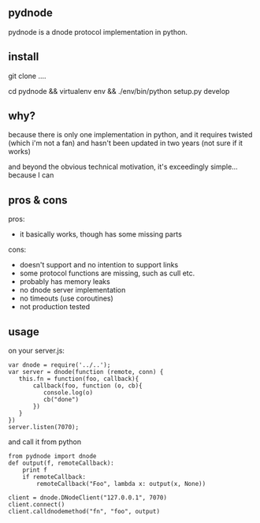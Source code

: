 pydnode
-----------------
pydnode is a dnode protocol implementation in python.


install
-----------------
git clone ....

cd pydnode && virtualenv env && ./env/bin/python setup.py develop

why?
-----------------
because there is only one implementation in python, and it requires twisted (which i'm not a fan) and hasn't been updated in two years (not sure if it works)

and beyond the obvious technical motivation, it's exceedingly simple... because I can

pros & cons
-----------------
pros:

* it basically works, though has some missing parts

cons:

* doesn't support and no intention to support links
* some protocol functions are missing, such as cull etc.
* probably has memory leaks
* no dnode server implementation
* no timeouts (use coroutines)
* not production tested 



usage
-----------------

on your server.js:


    var dnode = require('../..');
    var server = dnode(function (remote, conn) {
       this.fn = function(foo, callback){
           callback(foo, function (o, cb){
              console.log(o)
              cb("done")
           })
       }    
    })
    server.listen(7070);


and call it from python

    from pydnode import dnode
    def output(f, remoteCallback):
        print f
        if remoteCallback:
            remoteCallback("Foo", lambda x: output(x, None))

    client = dnode.DNodeClient("127.0.0.1", 7070)
    client.connect()
    client.calldnodemethod("fn", "foo", output)    


